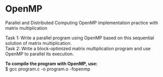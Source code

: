 # OpenMP
Parallel and Distributed Computing OpenMP implementation practice with matrix multiplication 

Task 1: Write a parallel program using OpenMP based on this sequential solution of matrix multiplication.<br>
Task 2: Write a block-optimized matrix multiplication program and use OpenMP to parallel its execution.

<b>To compile the program with OpenMP, use:</b><br>
$ gcc program.c -o program.o -fopenmp
